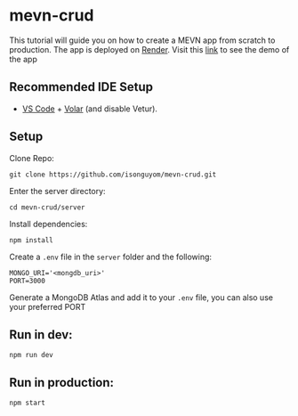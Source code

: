 # mevn-crud
This tutorial will guide you on how to create a MEVN app from scratch to production. The app is deployed on [Render](https://render.com/).
Visit this [link](https://mevn-crud.onrender.com/) to see the demo of the app


## Recommended IDE Setup

- [VS Code](https://code.visualstudio.com/) + [Volar](https://marketplace.visualstudio.com/items?itemName=Vue.volar) (and disable Vetur).

## Setup

Clone Repo:
```
git clone https://github.com/isonguyom/mevn-crud.git
```

Enter the server directory:
```
cd mevn-crud/server
```

Install dependencies:
```
npm install
```

Create a `.env` file in the `server` folder and the following:
```
MONGO_URI='<mongdb_uri>'
PORT=3000
```
Generate a MongoDB Atlas and add it to your `.env` file, you can also use your preferred PORT


## Run in dev:
```
npm run dev
```

## Run in production:
```
npm start
```
